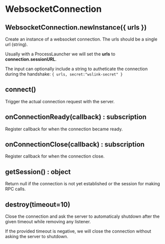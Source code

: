# WebsocketConnection

## WebsocketConnection.newInstance({ urls })

Create an instance of a websocket connection. The urls should
be a single url (string).

Usually with a ProcessLauncher we will set the **urls** to **connection.sessionURL**.

The input can optionally include a string to autheticate the 
connection during the handshake: `{ urls, secret:"wslink-secret" }`

## connect() 

Trigger the actual connection request with the server.

## onConnectionReady(callback) : subscription

Register callback for when the connection became ready.

## onConnectionClose(callback) : subscription

Register callback for when the connection close.

## getSession() : object

Return null if the connection is not yet established or the session
for making RPC calls.

## destroy(timeout=10)

Close the connection and ask the server to automaticaly shutdown after the given timeout while removing any listener.

If the provided timeout is negative, we will close the connection without asking the server to shutdown.
